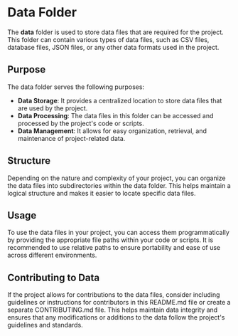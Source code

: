 
# Data Folder

The **data** folder is used to store data files that are required for the project. This folder can contain various types of data files, such as CSV files, database files, JSON files, or any other data formats used in the project.

## Purpose

The data folder serves the following purposes:

- **Data Storage**: It provides a centralized location to store data files that are used by the project.
- **Data Processing**: The data files in this folder can be accessed and processed by the project's code or scripts.
- **Data Management**: It allows for easy organization, retrieval, and maintenance of project-related data.

## Structure

Depending on the nature and complexity of your project, you can organize the data files into subdirectories within the data folder. This helps maintain a logical structure and makes it easier to locate specific data files.

## Usage

To use the data files in your project, you can access them programmatically by providing the appropriate file paths within your code or scripts. It is recommended to use relative paths to ensure portability and ease of use across different environments.

## Contributing to Data

If the project allows for contributions to the data files, consider including guidelines or instructions for contributors in this README.md file or create a separate CONTRIBUTING.md file. This helps maintain data integrity and ensures that any modifications or additions to the data follow the project's guidelines and standards.
